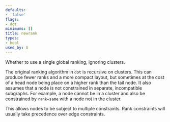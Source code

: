 ```yaml
---
defaults:
- 'false'
flags:
- dot
minimums: []
title: newrank
types:
- bool
used_by: G
---
```

Whether to use a single global ranking, ignoring clusters.

The original ranking algorithm in `dot` is recursive on clusters. This can
produce fewer ranks and a more compact layout, but sometimes at the cost of a
head node being place on a higher rank than the tail node. It also assumes
that a node is not constrained in separate, incompatible subgraphs. For
example, a node cannot be in a cluster and also be constrained by `rank=same`
with a node not in the cluster.

This allows nodes to be subject to multiple constraints. Rank
constraints will usually take precedence over edge constraints.
